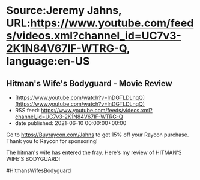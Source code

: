 # Source:Jeremy Jahns, URL:https://www.youtube.com/feeds/videos.xml?channel_id=UC7v3-2K1N84V67IF-WTRG-Q, language:en-US

## Hitman's Wife's Bodyguard - Movie Review
 - [https://www.youtube.com/watch?v=lnDGTLDLnqQ](https://www.youtube.com/watch?v=lnDGTLDLnqQ)
 - RSS feed: https://www.youtube.com/feeds/videos.xml?channel_id=UC7v3-2K1N84V67IF-WTRG-Q
 - date published: 2021-06-10 00:00:00+00:00

Go to https://Buyraycon.com/Jahns to get 15% off your Raycon purchase. Thank you to Raycon for sponsoring!

The hitman's wife has entered the fray. Here's my review of HITMAN'S WIFE'S BODYGUARD!

#HitmansWifesBodyguard

